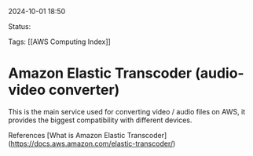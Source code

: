 2024-10-01 18:50

Status:

Tags:
[[AWS Computing Index]]

# Amazon Elastic Transcoder (audio-video converter)

This is the main service used for converting video / audio files on AWS, it provides the biggest compatibility with different devices.


References 
[What is Amazon Elastic Transcoder] (https://docs.aws.amazon.com/elastic-transcoder/)